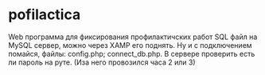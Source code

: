 # pofilactica
Web программа для фиксирования профилактичских работ
SQL файл на MySQL сервер, можно через XAMP его поднять.
Ну и с подключением помайся, файлы: config.php; connect_db.php.
В сервере проверить есть ли пароль на руте. (Иза него провозился часа 2 или 3)
